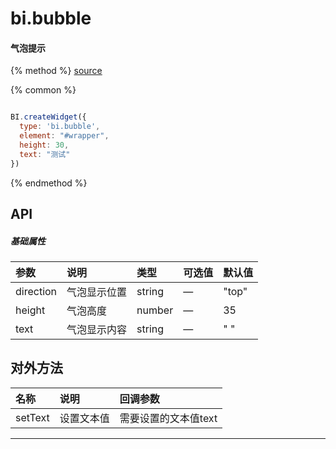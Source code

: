 # bi.bubble

#### 气泡提示

{% method %}
[source](https://jsfiddle.net/fineui/4u705v2v/)

{% common %}
```javascript

BI.createWidget({
  type: 'bi.bubble',
  element: "#wrapper",
  height: 30,
  text: "测试"
})

```

{% endmethod %}


## API
##### 基础属性

| 参数        | 说明            | 类型    | 可选值 | 默认值
| :------     |:-------------   | :-----  | :----  |:----
| direction   | 气泡显示位置    | string  |   —     |  "top"  |
| height      | 气泡高度        | number  |    —    | 35      |
| text        | 气泡显示内容    | string  |    —    | " "     |



## 对外方法
| 名称     | 说明          |  回调参数     
| :------  |:------------- | :-----   
| setText  | 设置文本值    | 需要设置的文本值text|


---